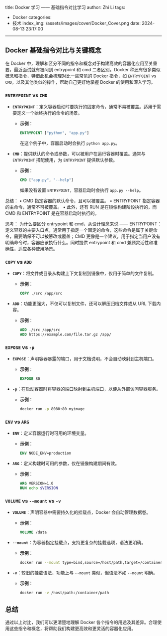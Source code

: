 title: Docker 学习 —— 基础指令对比学习
author: Zhi Li
tags:
  - Docker
categories:
  - 技术
index_img: /assets/images/cover/Docker_Cover.png
date: 2024-08-13 23:17:00
---

## Docker 基础指令对比与关键概念

在 Docker 中，理解和区分不同的指令和概念对于构建高效的容器化应用至关重要，最近面试就有被问到 entrypoint 和 cmd 二者区别。Docker 种还有很多类似概念和指令，特借此机会梳理对比一些常见的 Docker 指令，如 `ENTRYPOINT` vs `CMD`，以及其他类似的操作，帮助自己更好地掌握 Docker 的使用和深入学习。

### `ENTRYPOINT` vs `CMD`

- **`ENTRYPOINT`**：定义容器启动时要执行的固定命令，通常不易被覆盖。适用于需要定义一个始终执行的命令的场景。
  - **示例**：
    ```Dockerfile
    ENTRYPOINT ["python", "app.py"]
    ```
    在这个例子中，容器启动时会执行 `python app.py`。

- **`CMD`**：提供默认的命令或参数，可以被用户在运行容器时覆盖。通常与 `ENTRYPOINT` 搭配使用，为 `ENTRYPOINT` 提供默认参数。
  - **示例**：
    ```Dockerfile
    CMD ["app.py", "--help"]
    ```
    如果没有设置 `ENTRYPOINT`，容器启动时会执行 `app.py --help`。

总结：
    •	CMD 指定容器的默认命令，且可以被覆盖。
	•	ENTRYPOINT 指定容器的主命令，通常不可被覆盖。
    •	此外，还有 RUN 是在镜像构建阶段执行的，而 CMD 和 ENTRYPOINT 是在容器启动时执行的。

思考：
    为什么要区分 entrypoint 和 cmd，从设计理念来说 —— ENTRYPOINT：定义容器的主要入口点，通常用于指定一个固定的命令，这些命令是属于关键命令，需要确保不可以被篡改或覆盖；CMD 更像是一个建议，用于指定当用户没有明确命令时，容器应该执行什么。同时提供 entrypoint 和 cmd 兼顾灵活性和准确性，适应各种使用场景。

### `COPY` vs `ADD`

- **`COPY`**：将文件或目录从构建上下文复制到镜像中，仅用于简单的文件复制。
  - **示例**：
    ```Dockerfile
    COPY ./src /app/src
    ```

- **`ADD`**：功能更强大，不仅可以复制文件，还可以解压归档文件或从 URL 下载内容。
  - **示例**：
    ```Dockerfile
    ADD ./src /app/src
    ADD https://example.com/file.tar.gz /app/
    ```

### `EXPOSE` vs `-p`

- **`EXPOSE`**：声明容器暴露的端口，用于文档说明，不会自动映射到主机端口。
  - **示例**：
    ```Dockerfile
    EXPOSE 80
    ```

- **`-p`**：在启动容器时将容器的端口映射到主机端口，以便从外部访问容器服务。
  - **示例**：
    ```sh
    docker run -p 8080:80 myimage
    ```

### `ENV` vs `ARG`

- **`ENV`**：定义容器运行时可用的环境变量。
  - **示例**：
    ```Dockerfile
    ENV NODE_ENV=production
    ```

- **`ARG`**：定义构建时可用的参数，仅在镜像构建期间有效。
  - **示例**：
    ```Dockerfile
    ARG VERSION=1.0
    RUN echo $VERSION
    ```

### `VOLUME` vs `--mount` vs `-v`

- **`VOLUME`**：声明容器中需要持久化的挂载点，Docker 会自动管理数据卷。
  - **示例**：
    ```Dockerfile
    VOLUME /data
    ```

- **`--mount`**：为容器指定挂载点，支持更复杂的挂载选项，语法更明确。
  - **示例**：
    ```sh
    docker run --mount type=bind,source=/host/path,target=/container/path
    ```

- **`-v`**：较旧的挂载语法，功能上与 `--mount` 类似，但语法不如 `--mount` 明确。
  - **示例**：
    ```sh
    docker run -v /host/path:/container/path
    ```

## 总结

通过以上对比，我们可以更清楚地理解 Docker 各个指令的用途及其差异。合理使用这些指令和概念，将帮助我们构建更高效和更灵活的容器化应用。